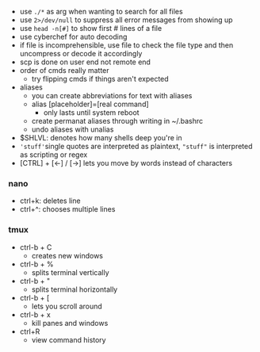 

- use  ```./*``` as arg when wanting to search for all files 
- use  ```2>/dev/null``` to suppress all error messages from showing up
- use ```head -n[#]``` to show first # lines of a file
- use cyberchef for auto decoding
- if file is incomprehensible, use file to check the file type and then uncompress or decode it accordingly
- scp is done on user end not remote end
- order of cmds really matter
	- try flipping cmds if things aren't expected
- aliases
	- you can create abbreviations for text with aliases
	- alias [placeholder]=[real command]
		- only lasts until system reboot
	- create permanat aliases through writing in ~/.bashrc
	- undo aliases with unalias
- $SHLVL: denotes how many shells deep you're in
- `'stuff'`single quotes are interpreted as plaintext, `"stuff"` is interpreted as scripting or regex
- [CTRL] + [←] / [→]  lets you move by words instead of characters

### nano
- ctrl+k: deletes line
- ctrl+^: chooses multiple lines


### tmux
- ctrl-b + C
	- creates new windows
- ctrl-b + %
	- splits terminal vertically
- ctrl-b + "
	- splits terminal horizontally
- ctrl-b + [
	- lets you scroll around
- ctrl-b + x
	- kill panes and windows
- ctrl+R
	- view command history